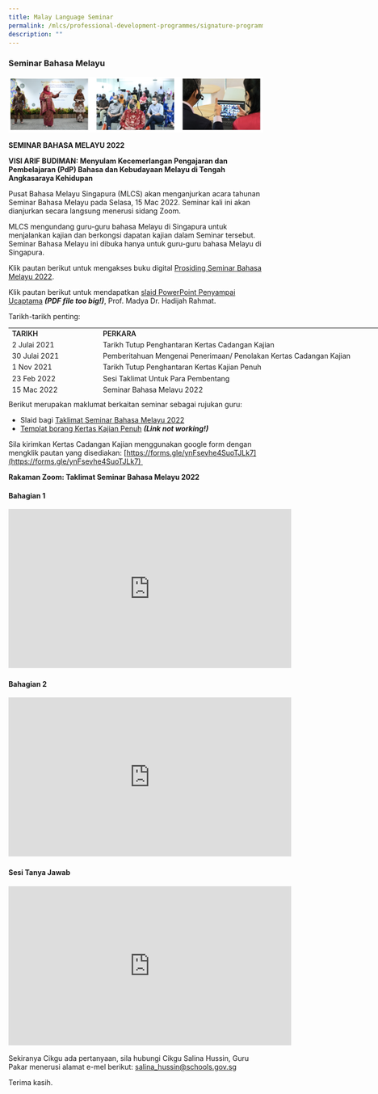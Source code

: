 ```yaml
---
title: Malay Language Seminar
permalink: /mlcs/professional-development-programmes/signature-programme-program-teras/malay-language-seminar/
description: ""
---
```

### Seminar Bahasa Melayu

![Seminar Bahasa Melayu](/images/Seminar%20Bahasa%20Melayu.jpg)

**SEMINAR BAHASA MELAYU 2022**


**VISI ARIF BUDIMAN: Menyulam Kecemerlangan Pengajaran dan Pembelajaran (PdP) Bahasa dan Kebudayaan Melayu di Tengah Angkasaraya Kehidupan**

Pusat Bahasa Melayu Singapura (MLCS) akan menganjurkan acara tahunan Seminar Bahasa Melayu pada Selasa, 15 Mac 2022. Seminar kali ini akan dianjurkan secara langsung menerusi sidang Zoom.

MLCS mengundang guru-guru bahasa Melayu di Singapura untuk menjalankan kajian dan berkongsi dapatan kajian dalam Seminar tersebut. Seminar Bahasa Melayu ini dibuka hanya untuk guru-guru bahasa Melayu di Singapura.

Klik pautan berikut untuk mengakses buku digital [Prosiding Seminar Bahasa Melayu 2022](https://issuu.com/oxfordgraphic/docs/mlcs-sbm2022-03).

Klik pautan berikut untuk mendapatkan [slaid PowerPoint Penyampai Ucaptama](https://academyofsingaporeteachers-moe-edu-sg-admin.cwp.sg/docs/librariesprovider6/ml-poetry-sg50/seminar-bahasa-melayu-2022/slaid_dr-hadijah_visi-arif-budiman-sbm-2022.pdf) ***(PDF file too big!)***, Prof. Madya Dr. Hadijah Rahmat.

Tarikh-tarikh penting:

<table style="box-sizing: border-box; width: 821px; height: 129px;"><colgroup style="box-sizing: border-box;"><col style="box-sizing: border-box; width: 192px;"><col style="box-sizing: border-box; width: 690px;"></colgroup><tbody style="box-sizing: border-box;"><tr style="box-sizing: border-box; height: 22px;"><td style="box-sizing: border-box; width: 123px;"><strong style="box-sizing: border-box; font-weight: 600;">TARIKH</strong></td><td style="box-sizing: border-box; width: 696px;"><strong style="box-sizing: border-box; font-weight: 600;">PERKARA</strong></td></tr><tr style="box-sizing: border-box; height: 21px;"><td style="box-sizing: border-box; width: 123px;">2 Julai 2021</td><td style="box-sizing: border-box; width: 696px;">Tarikh Tutup Penghantaran Kertas Cadangan Kajian</td></tr><tr style="box-sizing: border-box; height: 21px;"><td style="box-sizing: border-box; width: 123px;">30 Julai 2021</td><td style="box-sizing: border-box; width: 696px;">Pemberitahuan Mengenai Penerimaan/ Penolakan Kertas Cadangan Kajian</td></tr><tr style="box-sizing: border-box; height: 21px;"><td style="box-sizing: border-box; width: 123px;">1 Nov 2021</td><td style="box-sizing: border-box; width: 696px;">Tarikh Tutup Penghantaran Kertas Kajian Penuh</td></tr><tr style="box-sizing: border-box; height: 21px;"><td style="box-sizing: border-box; width: 123px;">23 Feb 2022</td><td style="box-sizing: border-box; width: 696px;">Sesi Taklimat Untuk Para Pembentang</td></tr><tr style="box-sizing: border-box; height: 21px;"><td style="box-sizing: border-box; width: 123px;">15 Mac 2022</td><td style="box-sizing: border-box; width: 696px;">Seminar Bahasa Melayu 2022</td></tr></tbody></table>

Berikut merupakan maklumat berkaitan seminar sebagai rujukan guru:

*   Slaid bagi [Taklimat Seminar Bahasa Melayu 2022](/files/taklimat-seminar-bm-202-(latest).pdf)
*   [Templat borang Kertas Kajian Penuh](https://academyofsingaporeteachers.moe.edu.sg/mlcs/professional-development-programmes/signature-programme-(program-teras)/820d183f-21ff-495a-8cd6-6d7ee792d096 "Templat borang Kertas Kajian Penuh") ***(Link not working!)***

Sila kirimkan Kertas Cadangan Kajian menggunakan google form dengan mengklik pautan yang disediakan: [https://forms.gle/ynFsevhe4SuoTJLk7](https://forms.gle/ynFsevhe4SuoTJLk7) 

**Rakaman Zoom: Taklimat Seminar Bahasa Melayu 2022**

#### Bahagian 1

<iframe width="560" height="315" src="https://www.youtube.com/embed/5u70RM--VsM" title="YouTube video player" frameborder="0" allow="accelerometer; autoplay; clipboard-write; encrypted-media; gyroscope; picture-in-picture" allowfullscreen></iframe>

#### Bahagian 2

<iframe width="560" height="315" src="https://www.youtube.com/embed/lVggEllS8J0" title="YouTube video player" frameborder="0" allow="accelerometer; autoplay; clipboard-write; encrypted-media; gyroscope; picture-in-picture" allowfullscreen></iframe>

#### Sesi Tanya Jawab

<iframe width="560" height="315" src="https://www.youtube.com/embed/0NXkCByt7dY" title="YouTube video player" frameborder="0" allow="accelerometer; autoplay; clipboard-write; encrypted-media; gyroscope; picture-in-picture" allowfullscreen></iframe>

Sekiranya Cikgu ada pertanyaan, sila hubungi Cikgu Salina Hussin, Guru Pakar menerusi alamat e-mel berikut: salina_hussin@schools.gov.sg 

Terima kasih.